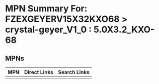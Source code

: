 



# MPN Summary For: FZEXGEYERV15X32KXO68 > crystal-geyer_V1_0 : 5.0X3.2_KXO-68

## MPNs
  

|MPN|Direct Links|Search Links|
| :--- | :--- | :--- |
||||
